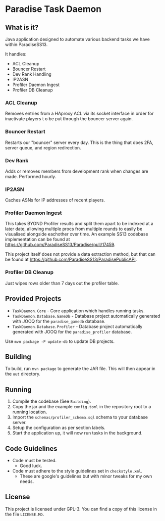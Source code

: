 # Paradise Task Daemon

## What is it?

Java application designed to automate various backend tasks we have within ParadiseSS13.

It handles:

- ACL Cleanup
- Bouncer Restart
- Dev Rank Handling
- IP2ASN
- Profiler Daemon Ingest
- Profiler DB Cleanup

### ACL Cleanup

Removes entries from a HAproxy ACL via its socket interface in order for inactivate players t o be put through the bouncer server again.

### Bouncer Restart

Restarts our "bouncer" server every day. This is the thing that does 2FA, server queue, and region redirection.

### Dev Rank
Adds or removes members from development rank when changes are made. Performed hourly.

### IP2ASN

Caches ASNs for IP addresses of recent players.

### Profiler Daemon Ingest

This takes BYOND Profiler results and split them apart to be indexed at a later date, allowing multiple procs from multiple rounds to easily be visualised alongside eachother over time. An example SS13 codebase implementation can be found at <https://github.com/ParadiseSS13/Paradise/pull/17459>.

This project itself does not provide a data extraction method, but that can be found at <https://github.com/ParadiseSS13/ParadisePublicAPI>.

### Profiler DB Cleanup

Just wipes rows older than 7 days out the profiler table.

## Provided Projects

- `TaskDaemon.Core` - Core application which handles running tasks.
- `TaskDaemon.Database.GameDb` - Database project automatically generated with JOOQ for the `paradise_gamedb` database.
- `TaskDaemon.Database.Profiler` - Database project automatically generated with JOOQ for the `paradise_profiler` database.

Use `mvn package -P update-db` to update DB projects.

## Building

To build, run `mvn package` to generate the JAR file. This will then appear in the `out` directory.

## Running

1. Compile the codebase (See `Building`).
2. Copy the jar and the example `config.toml` in the repository root to a running location.
3. Import the `schemas/profiler_schema.sql` schema to your database server.
4. Setup the configuration as per section labels.
5. Start the application up, it will now run tasks in the background.

## Code Guidelines

- Code must be tested.
  - Good luck.
- Code must adhere to the style guidelines set in `checkstyle.xml`.
  - These are google's guidelines but with minor tweaks for my own needs.

## License

This project is licensed under GPL-3. You can find a copy of this license in the file `LICENSE.MD`.
